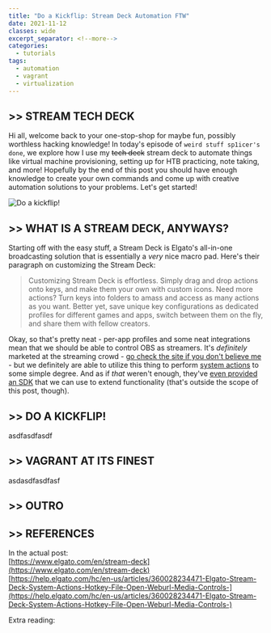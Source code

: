 ```yaml
---
title: "Do a Kickflip: Stream Deck Automation FTW"
date: 2021-11-12
classes: wide
excerpt_separator: <!--more-->
categories:
  - tutorials
tags:
  - automation
  - vagrant
  - virtualization
---
```



## >> STREAM TECH DECK

Hi all, welcome back to your one-stop-shop for maybe fun, possibly worthless hacking knowledge! In today's episode of `weird stuff sp1icer's done`, we explore how I use my ~~tech deck~~ stream deck to automate things like virtual machine provisioning, setting up for HTB practicing, note taking, and more! Hopefully by the end of this post you should have enough knowledge to create your own commands and come up with creative automation solutions to your problems. Let's get started!

![Do a kickflip!](/assets/images/stream-tech-deck/tech-deck.gif)

## >> WHAT IS A STREAM DECK, ANYWAYS?

Starting off with the easy stuff, a Stream Deck is Elgato's all-in-one broadcasting solution that is essentially a _very_ nice macro pad. Here's their paragraph on customizing the Stream Deck:

> Customizing Stream Deck is effortless. Simply drag and drop actions onto keys, and make them your own with custom icons. Need more actions? Turn keys into folders to amass and access as many actions as you want. Better yet, save unique key configurations as dedicated profiles for different games and apps, switch between them on the fly, and share them with fellow creators.

Okay, so that's pretty neat - per-app profiles and some neat integrations mean that we should be able to control OBS as streamers. It's _definitely_ marketed at the streaming crowd - [go check the site if you don't believe me](https://www.elgato.com/en/stream-deck) - but we definitely are able to utilize this thing to perform [system actions](https://help.elgato.com/hc/en-us/articles/360028234471-Elgato-Stream-Deck-System-Actions-Hotkey-File-Open-Weburl-Media-Controls-) to some simple degree. And as if _that_ weren't enough, they've [even provided an SDK](https://developer.elgato.com/documentation/stream-deck/sdk/overview/) that we can use to extend functionality (that's outside the scope of this post, though).

## >> DO A KICKFLIP!

asdfasdfasdf

## >> VAGRANT AT ITS FINEST

asdasdfasdfasf

## >> OUTRO

## >> REFERENCES

In the actual post:  
[https://www.elgato.com/en/stream-deck](https://www.elgato.com/en/stream-deck)  
[https://help.elgato.com/hc/en-us/articles/360028234471-Elgato-Stream-Deck-System-Actions-Hotkey-File-Open-Weburl-Media-Controls-](https://help.elgato.com/hc/en-us/articles/360028234471-Elgato-Stream-Deck-System-Actions-Hotkey-File-Open-Weburl-Media-Controls-)  


Extra reading:  
